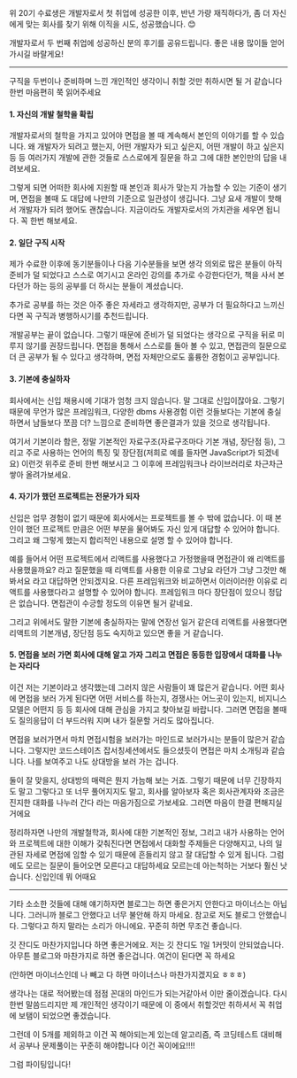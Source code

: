 위 20기 수료생은 개발자로서 첫 취업에 성공한 이후, 반년 가량 재직하다가, 좀 더 자신에게 맞는 회사를 찾기 위해 이직을 시도, 성공했습니다. :blush:

개발자로서 두 번째 취업에 성공하신 분의 후기를 공유드립니다. 좋은 내용 많이들 얻어가시길 바랄게요!

---

구직을 두번이나 준비하며 느낀 개인적인 생각이니 취할 것만 취하시면 될 거 같습니다 한번 마음편히 쭉 읽어주세요

#### 1. 자신의 개발 철학을 확립

개발자로서의 철학을 가지고 있어야 면접을 볼 때 계속해서 본인의 이야기를 할 수 있습니다. 왜 개발자가 되려고 했는지, 어떤 개발자가 되고 싶은지, 어떤 개발이 하고 싶은지 등 등 여러가지 개발에 관한 것들로 스스로에게 질문을 하고 그에 대한 본인만의 답을 내려보세요.

그렇게 되면 어떠한 회사에 지원할 때 본인과 회사가 맞는지 가늠할 수 있는 기준이 생기며, 면접을 볼때 도 대답에 나만의 기준으로 일관성이 생깁니다. 그냥 요새 개발이 핫해서 개발자가 되려 했어도 괜찮습니다. 지금이라도 개발자로서의 가치관을 세우면 됩니다. 꼭 한번 해보세요.

#### 2. 일단 구직 시작

제가 수료한 이후에 동기분들이나 다음 기수분들을 보면 생각 의외로 많은 분들이 아직 준비가 덜 되었다고 스스로 여기시고 온라인 강의를 추가로 수강한다던가, 책을 사서 본다던가 하는 등의 공부를 더 하시는 분들이 계셨습니다.

추가로 공부를 하는 것은 아주 좋은 자세라고 생각하지만, 공부가 더 필요하다고 느끼신다면 꼭 구직과 병행하시기를 추천드립니다.

개발공부는 끝이 없습니다. 그렇기 때문에 준비가 덜 되었다는 생각으로 구직을 뒤로 미루지 않기를 권장드립니다. 면접을 통해서 스스로를 돌아 볼 수 있고, 면접관의 질문으로 더 큰 공부가 될 수 있다고 생각하며, 면접 자체만으로도 훌륭한 경험이고 공부입니다.

#### 3. 기본에 충실하자

회사에서는 신입 채용시에 기대가 엄청 크지 않습니다. 말 그대로 신입이잖아요. 그렇기 때문에 무언가 많은 프레임워크, 다양한 dbms 사용경험 이런 것들보다는 기본에 충실하면서 남들보다 쪼끔 더? 느낌으로 준비하면 좋은결과가 있을 것으로 생각됩니다.

여기서 기본이라 함은, 정말 기본적인 자료구조(자료구조마다 기본 개념, 장단점 등), 그리고 주로 사용하는 언어의 특징 및 장단점(저희로 예를 들자면 JavaScript가 되겠네요) 이런것 위주로 준비 한번 해보시고 그 이후에 프레임워크나 라이브러리로 차근차근 쌓아 올려가보세요.

#### 4. 자기가 했던 프로젝트는 전문가가 되자

신입은 업무 경험이 없기 때문에 회사에서는 프로젝트를 볼 수 밖에 없습니다. 이 때 본인이 했던 프로젝트 만큼은 어떤 부분을 물어봐도 자신 있게 대답할 수 있어야 합니다. 그리고 왜 그렇게 했는지 합리적인 내용으로 설명 할 수 있어야 합니다. 

예를 들어서 어떤 프로젝트에서 리액트를 사용했다고 가정했을때 면접관이 왜 리액트를 사용했을까요? 라고 질문했을 때 리액트를 사용한 이유로 그냥요 라던가 그냥 그것만 해봐서요 라고 대답하면 안되겠지요. 다른 프레임워크와 비교하면서 이러이러한 이유로 리액트를 사용했다라고 설명할 수 있어야 합니다. 프레임워크 마다 장단점이 있으니 정답은 없습니다. 면접관이 수긍할 정도의 이유면 될거 같네요.

그리고 위에서도 말한 기본에 충실하자는 말에 연장선 일거 같은데 리액트를 사용했다면 리액트의 기본개념, 장단점 등도 숙지하고 있으면 좋을 거 같습니다.

#### 5. 면접을 보러 가면 회사에 대해 알고 가자 그리고 면접은 동등한 입장에서 대화를 나누는 자리다

이건 저는 기본이라고 생각했는데 그러지 않은 사람들이 꽤 많은거 같습니다. 어떤 회사에 면접을 보러 가게 된다면 어떤 서비스를 하는지, 경쟁사는 어느곳이 있는지, 비지니스모델은 어떤지 등 등 회사에 대해 관심을 가지고 찾아보길 바랍니다. 그러면 면접을 볼때도 질의응답이 더 부드러워 지며 내가 질문할 거리도 많아집니다.

면접을 보러가면서 마치 면접시험을 보러가는 마인드로 보러가시는 분들이 많은거 같습니다. 그렇지만 코드스테이츠 잡서칭세션에서도 들으셨듯이 면접은 마치 소개팅과 같습니다. 나를 보여주고 나도 상대방을 보러 가는 겁니다.

둘이 잘 맞을지, 상대방의 매력은 뭔지 가늠해 보는 거죠. 그렇기 때문에 너무 긴장하지도 말고 그렇다고 또 너무 풀어지지도 말고, 회사를 알아보자 혹은 회사관계자와 조금은 진지한 대화를 나누러 간다 라는 마음가짐으로 가보세요. 그러면 마음이 한결 편해지실 거에요

정리하자면 나만의 개발철학과, 회사에 대한 기본적인 정보, 그리고 내가 사용하는 언어와 프로젝트에 대한 이해가 갖춰진다면 면접에서 대화할 주제들은 다양해지고, 나의 일관된 자세로 면접에 임할 수 있기 때문에 흔들리지 않고 잘 대답할 수 있게 됩니다. 그럼에도 모르는 질문이 들어오면 모른다고 대답하세요 모르는데 아는척하는 거보다 훨신 낫습니다. 신입인데 뭐 어때요

---

기타 소소한 것들에 대해 얘기하자면 블로그는 하면 좋은거지 안한다고 마이너스는 아닙니다. 그러니까 블로그 안했다고 너무 불안해 하지 마세요. 참고로 저도 블로그 안했습니다. 그렇다고 하지 말라는 소리가 아니에요. 꾸준히 하면 무조건 좋습니다. 

깃 잔디도 마찬가지입니다 하면 좋은거에요. 저는 깃 잔디도 1일 1커밋이 안되었습니다. 아무튼 블로그와 마찬가지로 하면 좋은겁니다. 여건이 된다면 꼭 하세요

(안하면 마이너스인데 나 빼고 다 하면 마이너스나 마찬가지겠지요 ㅎㅎㅎ)

생각나는 대로 적어봤는데 점점 꼰대의 마인드가 되는거같아서 이만 줄이겠습니다. 다시 한번 말씀드리지만 제 개인적인 생각이기 때문에 이 중에서 취할것만 취하셔서 꼭 취업에 보탬이 되었으면 좋겠습니다.

그런데 이 5개를 제외하고 이건 꼭 해야되는게 있는데 알고리즘, 즉 코딩테스트 대비해서 공부나 문제풀이는 꾸준히 해야합니다 이건 꼭이에요!!!! 

그럼 파이팅입니다!
